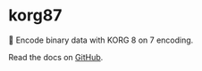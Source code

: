 # korg87
🧐 Encode binary data with KORG 8 on 7 encoding.

Read the docs on [GitHub](https://github.com/PoneyClairDeLune/korg87).
